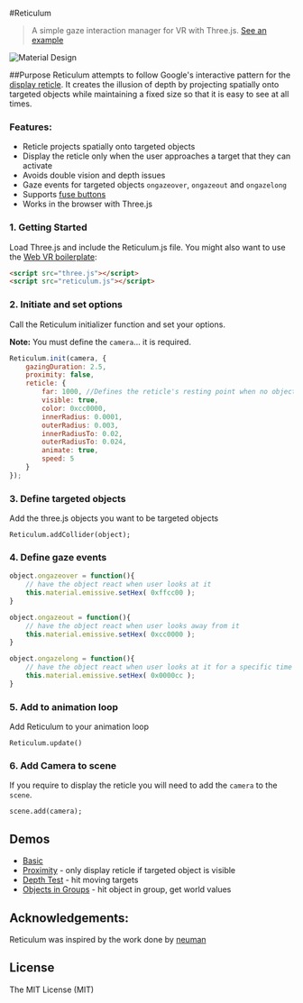 #Reticulum

> A simple gaze interaction manager for VR with Three.js. [See an example](http://gqpbj.github.io/Reticulum/)

![Material Design](http://gqpbj.github.io/Reticulum/examples/img/interactivepatterns_displayreticle.png)

##Purpose
Reticulum attempts to follow Google's interactive pattern for the [display reticle](http://www.google.com/design/spec-vr/interactive-patterns/display-reticle.html). It creates the illusion of depth by projecting spatially onto targeted objects while maintaining a fixed size so that it is easy to see at all times.


### Features:
- Reticle projects spatially onto targeted objects
- Display the reticle only when the user approaches a target that they can activate
- Avoids double vision and depth issues
- Gaze events for targeted objects `ongazeover`, `ongazeout` and `ongazelong`
- Supports [fuse buttons](http://www.google.com/design/spec-vr/interactive-patterns/controls.html#controls-fuse-buttons) 
- Works in the browser with Three.js 


### 1. Getting Started

Load Three.js and include the Reticulum.js file. You might also want to use the [Web VR boilerplate](https://github.com/borismus/webvr-boilerplate):

```html
<script src="three.js"></script>
<script src="reticulum.js"></script>

```

### 2. Initiate and set options

Call the Reticulum initializer function and set your options.

**Note:** You must define the `camera`... it is required. 

```javascript
Reticulum.init(camera, {
	gazingDuration: 2.5,
	proximity: false,
	reticle: {
		far: 1000, //Defines the reticle's resting point when no object has been targeted
		visible: true,
		color: 0xcc0000,
		innerRadius: 0.0001,
		outerRadius: 0.003,
		innerRadiusTo: 0.02,
		outerRadiusTo: 0.024,
		animate: true,
		speed: 5
	}
});
```

### 3. Define targeted objects

Add the three.js objects you want to be targeted objects

```
Reticulum.addCollider(object);
``` 

### 4. Define gaze events

```javascript
object.ongazeover = function(){
	// have the object react when user looks at it
	this.material.emissive.setHex( 0xffcc00 );
}

object.ongazeout = function(){
	// have the object react when user looks away from it
	this.material.emissive.setHex( 0xcc0000 );
}

object.ongazelong = function(){
	// have the object react when user looks at it for a specific time
	this.material.emissive.setHex( 0x0000cc );
}
```


### 5. Add to animation loop

Add Reticulum to your animation loop 

```
Reticulum.update()
```


### 6. Add Camera to scene

If you require to display the reticle you will need to add the `camera` to the `scene`. 

```
scene.add(camera);
```

## Demos

- [Basic](http://gqpbj.github.io/Reticulum/)
- [Proximity](http://gqpbj.github.io/Reticulum/examples/proximity.html) - only display reticle if targeted object is visible
- [Depth Test](http://gqpbj.github.io/Reticulum/examples/depth.html) - hit moving targets 
- [Objects in Groups](http://gqpbj.github.io/Reticulum/examples/groups.html) - hit object in group, get world values 


## Acknowledgements:
Reticulum was inspired by the work done by [neuman](https://github.com/neuman/vreticle)

## License
The MIT License (MIT)